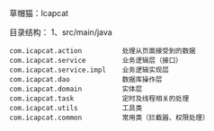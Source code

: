 草帽猫：Icapcat

目录结构：
1、src/main/java

	com.icapcat.action			处理从页面接受到的数据
	com.icapcat.service			业务逻辑层（接口）
	com.icapcat.service.impl	业务逻辑实现层
	com.icapcat.dao				数据库操作层
	com.icapcat.domain			实体层
	com.icapcat.task			定时及线程相关的处理
	com.icapcat.utils			工具类
	com.icapcat.common			常用类（拦截器、权限处理）
